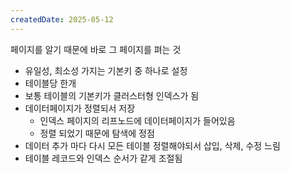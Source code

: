 ```yaml
---
createdDate: 2025-05-12
---
```

페이지를 알기 때문에 바로 그 페이지를 펴는 것


- 유일성, 최소성 가지는 기본키 중 하나로 설정
- 테이블당 한개
- 보통 테이블의 기본키가 클러스터형 인덱스가 됨
- 데이터페이지가 정렬되서 저장
	- 인덱스 페이지의 리프노드에 데이터페이지가 들어있음
	- 정렬 되었기 때문에 탐색에 정점
- 데이터 추가 마다 다시 모든 테이블 정렬해야되서 삽입, 삭제, 수정 느림
- 테이블 레코드와 인덱스 순서가 같게 조절됨